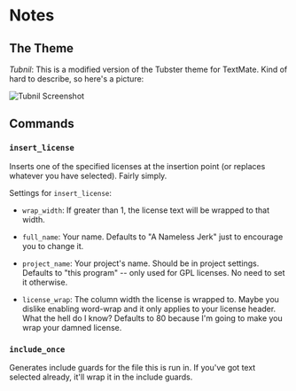 Notes
==========================

The Theme
--------------------------

_Tubnil_: This is a modified version of the Tubster theme for TextMate.  Kind of hard to describe, so here's a picture:

![Tubnil Screenshot](http://www.spifftastic.net/skitch/tubnil-20120419-033143.png)


Commands
--------------------------

### `insert_license`

Inserts one of the specified licenses at the insertion point (or replaces whatever you have selected).  Fairly simply.

Settings for `insert_license`:

* `wrap_width`: If greater than 1, the license text will be wrapped to that
    width.

* `full_name`: Your name.  Defaults to "A Nameless Jerk" just to encourage you
    to change it.

* `project_name`: Your project's name.  Should be in project settings.
    Defaults to "this program" -- only used for GPL licenses.  No need to set
    it otherwise.

* `license_wrap`: The column width the license is wrapped to.  Maybe you
    dislike enabling word-wrap and it only applies to your license header. What
    the hell do I know?  Defaults to 80 because I'm going to make you wrap your
    damned license.


### `include_once`

Generates include guards for the file this is run in.  If you've got text selected already, it'll wrap it in the include guards.

